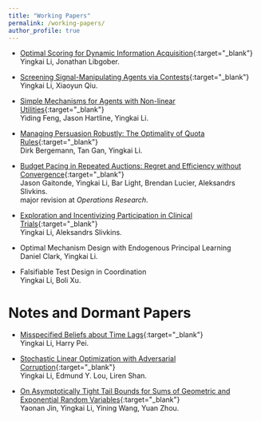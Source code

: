 ```yaml
---
title: "Working Papers"
permalink: /working-papers/
author_profile: true
---
```


* [Optimal Scoring for Dynamic Information Acquisition](https://arxiv.org/abs/2310.19147){:target="_blank"}  
Yingkai Li, Jonathan Libgober.

* [Screening Signal-Manipulating Agents via Contests](https://arxiv.org/abs/2302.09168){:target="_blank"}  
Yingkai Li, Xiaoyun Qiu.

* [Simple Mechanisms for Agents with Non-linear Utilities](https://arxiv.org/abs/2003.00545){:target="_blank"}  
Yiding Feng, Jason Hartline, Yingkai Li.

* [Managing Persuasion Robustly: The Optimality of Quota Rules](https://arxiv.org/abs/2310.10024){:target="_blank"}  
Dirk Bergemann, Tan Gan, Yingkai Li.

* [Budget Pacing in Repeated Auctions: Regret and Efficiency without Convergence](https://arxiv.org/abs/2205.08674){:target="_blank"}  
Jason Gaitonde, Yingkai Li, Bar Light, Brendan Lucier, Aleksandrs Slivkins.  
major revision at *Operations Research*.

* [Exploration and Incentivizing Participation in Clinical Trials](https://arxiv.org/abs/2202.06191){:target="_blank"}  
Yingkai Li, Aleksandrs Slivkins. 

* Optimal Mechanism Design with Endogenous Principal Learning  
Daniel Clark, Yingkai Li.  

* Falsifiable Test Design in Coordination  
Yingkai Li, Boli Xu.



# Notes and Dormant Papers

* [Misspecified Beliefs about Time Lags](https://arxiv.org/abs/2012.07238){:target="_blank"}  
Yingkai Li, Harry Pei. 

* [Stochastic Linear Optimization with Adversarial Corruption](https://arxiv.org/abs/1909.02109){:target="_blank"}  
Yingkai Li, Edmund Y. Lou, Liren Shan.

* [On Asymptotically Tight Tail Bounds for Sums of Geometric and Exponential Random Variables](https://arxiv.org/abs/1902.02852){:target="_blank"}  
Yaonan Jin, Yingkai Li, Yining Wang, Yuan Zhou.
